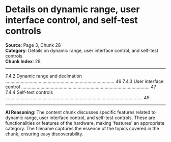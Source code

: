 # Details on dynamic range, user interface control, and self-test controls

**Source**: Page 3, Chunk 28  
**Category**: Details on dynamic range, user interface control, and self-test controls  
**Chunk Index**: 28

---

7.4.2 Dynamic range and decimation ..................................................................................... 46
7.4.3 User interface control .................................................................................................... 47
7.4.4 Self-test controls ........................................................................................................... 49

---

**AI Reasoning**: The content chunk discusses specific features related to dynamic range, user interface control, and self-test controls. These are functionalities or features of the hardware, making 'features' an appropriate category. The filename captures the essence of the topics covered in the chunk, ensuring easy discoverability.
